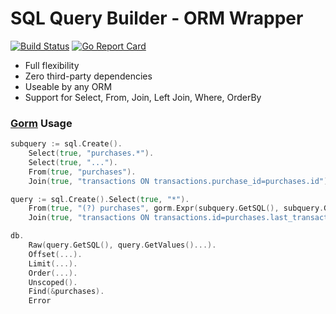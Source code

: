# SQL Query Builder - ORM Wrapper

[![Build Status](http://ci.loeffel.io/api/badges/loeffel-io/sql/status.svg)](http://ci.loeffel.io/loeffel-io/sql)
[![Go Report Card](https://goreportcard.com/badge/github.com/loeffel-io/sql)](https://goreportcard.com/report/github.com/loeffel-io/sql)

- Full flexibility
- Zero third-party dependencies
- Useable by any ORM
- Support for Select, From, Join, Left Join, Where, OrderBy

### [Gorm](https://github.com/jinzhu/gorm) Usage

```go
subquery := sql.Create().
    Select(true, "purchases.*").
    Select(true, "...").
    From(true, "purchases").
    Join(true, "transactions ON transactions.purchase_id=purchases.id")

query := sql.Create().Select(true, "*").
    From(true, "(?) purchases", gorm.Expr(subquery.GetSQL(), subquery.GetValues()...)).
    Join(true, "transactions ON transactions.id=purchases.last_transaction_id")

db.
    Raw(query.GetSQL(), query.GetValues()...).
    Offset(...).
    Limit(...).
    Order(...).
    Unscoped().
    Find(&purchases).
    Error
```
